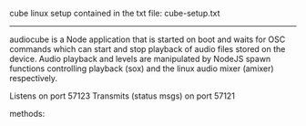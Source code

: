 cube linux setup contained in the txt file:
cube-setup.txt

*******************************************
audiocube is a Node application that is started on boot and waits for OSC commands which can start and stop playback of audio files stored on the device. Audio playback and levels are manipulated by NodeJS spawn functions controlling playback (sox) and the linux audio mixer (amixer) respectively. 





Listens on port 57123
Transmits (status msgs) on port 57121

methods:



